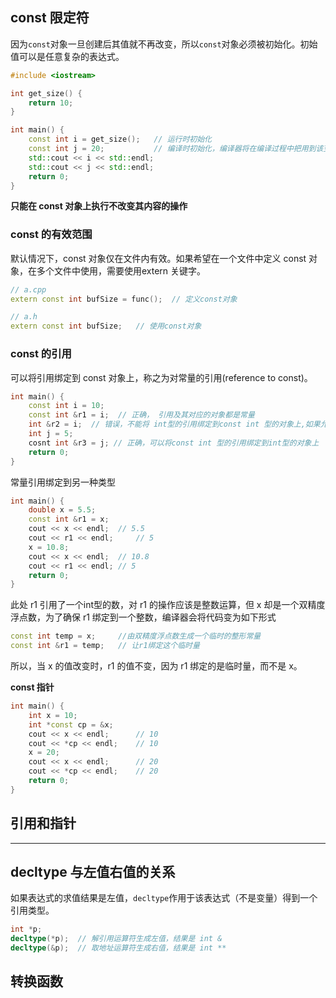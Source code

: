 ## const 限定符

因为`const`对象一旦创建后其值就不再改变，所以`const`对象必须被初始化。初始值可以是任意复杂的表达式。

```c++
#include <iostream>

int get_size() {
	return 10;
}

int main() {
	const int i = get_size();	// 运行时初始化
	const int j = 20;			// 编译时初始化，编译器将在编译过程中把用到该变量的地方都替换成对应的值
	std::cout << i << std::endl;
	std::cout << j << std::endl;
	return 0;
}
```

**只能在 const 对象上执行不改变其内容的操作**

### const 的有效范围

默认情况下，const 对象仅在文件内有效。如果希望在一个文件中定义 const 对象，在多个文件中使用，需要使用extern 关键字。

```c++
// a.cpp
extern const int bufSize = func();  // 定义const对象

// a.h
extern const int bufSize;   // 使用const对象
```

### const 的引用

可以将引用绑定到 const 对象上，称之为对常量的引用(reference to const)。

```c++
int main() {
	const int i = 10;
	const int &r1 = i;  // 正确， 引用及其对应的对象都是常量
	int &r2 = i;  // 错误，不能将 int型的引用绑定到const int 型的对象上,如果允许的话，就将改变i的类型，所以不允许。
    int j = 5;
    cosnt int &r3 = j; // 正确，可以将const int 型的引用绑定到int型的对象上
	return 0;
}
```

常量引用绑定到另一种类型

```c++
int main() {
	double x = 5.5;
	const int &r1 = x;
	cout << x << endl;	// 5.5
	cout << r1 << endl; 	// 5
	x = 10.8;
	cout << x << endl;	// 10.8
	cout << r1 << endl;	// 5
	return 0;
}
```

此处 r1 引用了一个int型的数，对 r1 的操作应该是整数运算，但 x 却是一个双精度浮点数，为了确保 r1 绑定到一个整数，编译器会将代码变为如下形式

```c++
const int temp = x;		//由双精度浮点数生成一个临时的整形常量
const int &r1 = temp;	// 让r1绑定这个临时量
```

所以，当 x 的值改变时，r1 的值不变，因为 r1 绑定的是临时量，而不是 x。

**const 指针**

```c++
int main() {
	int x = 10;
	int *const cp = &x;
	cout << x << endl;		// 10
	cout << *cp << endl;	// 10
	x = 20;
	cout << x << endl;		// 20
	cout << *cp << endl;	// 20
	return 0;
}
```



## 引用和指针



---

## decltype 与左值右值的关系

如果表达式的求值结果是左值，`decltype`作用于该表达式（不是变量）得到一个引用类型。

```c++
int *p;
decltype(*p);  // 解引用运算符生成左值，结果是 int & 
decltype(&p);  // 取地址运算符生成右值，结果是 int **
```

## 转换函数

